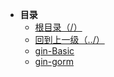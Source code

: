 * **目录**
  * [根目录（/）](/README)
  * [回到上一级（../）](/README)
  * [gin-Basic](/study/GoLang/go-Gin/gin-Basic/README)
  * [gin-gorm](/study/GoLang/go-Gin/gin-Gorm/README)


